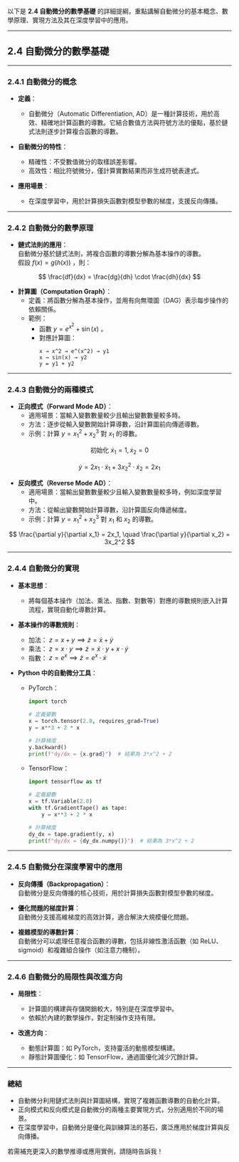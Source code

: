以下是 **2.4 自動微分的數學基礎** 的詳細提綱，重點講解自動微分的基本概念、數學原理、實現方法及其在深度學習中的應用。

---

## **2.4 自動微分的數學基礎**

---

### **2.4.1 自動微分的概念**
- **定義**：  
  - 自動微分（Automatic Differentiation, AD）是一種計算技術，用於高效、精確地計算函數的導數。它結合數值方法與符號方法的優點，基於鏈式法則逐步計算複合函數的導數。  

- **自動微分的特性**：  
  - 精確性：不受數值微分的取樣誤差影響。  
  - 高效性：相比符號微分，僅計算實數結果而非生成符號表達式。  

- **應用場景**：  
  - 在深度學習中，用於計算損失函數對模型參數的梯度，支援反向傳播。

---

### **2.4.2 自動微分的數學原理**
- **鏈式法則的應用**：  
  自動微分基於鏈式法則，將複合函數的導數分解為基本操作的導數。  
  假設  $f(x) = g(h(x))$ ，則：

$$
  \frac{df}{dx} = \frac{dg}{dh} \cdot \frac{dh}{dx}
$$


- **計算圖（Computation Graph）**：  
  - 定義：將函數分解為基本操作，並用有向無環圖（DAG）表示每步操作的依賴關係。  
  - 範例：  
    - 函數  $y = e^{x^2} + \sin(x)$ 。  
    - 對應計算圖：
      ```
      x → x^2 → e^(x^2) → y1
      x → sin(x) → y2
      y = y1 + y2
      ```

---

### **2.4.3 自動微分的兩種模式**
- **正向模式（Forward Mode AD）**：  
  - 適用場景：當輸入變數數量較少且輸出變數數量較多時。  
  - 方法：逐步從輸入變數開始計算導數，沿計算圖前向傳遞導數。  
  - 示例：計算  $y = x_1^2 + x_2^3$  對  $x_1$  的導數。

$$
    \text{初始化 } \dot{x}_1 = 1, \dot{x}_2 = 0
$$


$$
    \dot{y} = 2x_1 \cdot \dot{x}_1 + 3x_2^2 \cdot \dot{x}_2 = 2x_1
$$


- **反向模式（Reverse Mode AD）**：  
  - 適用場景：當輸出變數數量較少且輸入變數數量較多時，例如深度學習中。  
  - 方法：從輸出變數開始計算導數，沿計算圖反向傳遞梯度。  
  - 示例：計算  $y = x_1^2 + x_2^3$  對  $x_1$  和  $x_2$  的導數。  

$$
    \frac{\partial y}{\partial x_1} = 2x_1, \quad \frac{\partial y}{\partial x_2} = 3x_2^2
$$


---

### **2.4.4 自動微分的實現**
- **基本思想**：  
  - 將每個基本操作（加法、乘法、指數、對數等）對應的導數規則嵌入計算流程，實現自動化導數計算。

- **基本操作的導數規則**：
  - 加法： $z = x + y \implies \dot{z} = \dot{x} + \dot{y}$   
  - 乘法： $z = x \cdot y \implies \dot{z} = \dot{x} \cdot y + x \cdot \dot{y}$   
  - 指數： $z = e^x \implies \dot{z} = e^x \cdot \dot{x}$ 

- **Python 中的自動微分工具**：
  - PyTorch：
    ```python
    import torch

    # 定義變數
    x = torch.tensor(2.0, requires_grad=True)
    y = x**3 + 2 * x

    # 計算梯度
    y.backward()
    print(f"dy/dx = {x.grad}")  # 結果為 3*x^2 + 2
    ```

  - TensorFlow：
    ```python
    import tensorflow as tf

    # 定義變數
    x = tf.Variable(2.0)
    with tf.GradientTape() as tape:
        y = x**3 + 2 * x

    # 計算梯度
    dy_dx = tape.gradient(y, x)
    print(f"dy/dx = {dy_dx.numpy()}")  # 結果為 3*x^2 + 2
    ```

---

### **2.4.5 自動微分在深度學習中的應用**
- **反向傳播（Backpropagation）**：  
  自動微分是反向傳播的核心技術，用於計算損失函數對模型參數的梯度。  

- **優化問題的梯度計算**：  
  自動微分支援高維梯度的高效計算，適合解決大規模優化問題。

- **複雜模型的導數計算**：  
  自動微分可以處理任意複合函數的導數，包括非線性激活函數（如 ReLU、sigmoid）和複雜組合操作（如注意力機制）。

---

### **2.4.6 自動微分的局限性與改進方向**
- **局限性**：  
  - 計算圖的構建與存儲開銷較大，特別是在深度學習中。  
  - 依賴於內建的數學操作，對定制操作支持有限。  

- **改進方向**：  
  - 動態計算圖：如 PyTorch，支持靈活的動態模型構建。  
  - 靜態計算圖優化：如 TensorFlow，通過圖優化減少冗餘計算。

---

### **總結**
- 自動微分利用鏈式法則與計算圖結構，實現了複雜函數導數的自動化計算。  
- 正向模式和反向模式是自動微分的兩種主要實現方式，分別適用於不同的場景。  
- 在深度學習中，自動微分是優化與訓練算法的基石，廣泛應用於梯度計算與反向傳播。

若需補充更深入的數學推導或應用實例，請隨時告訴我！